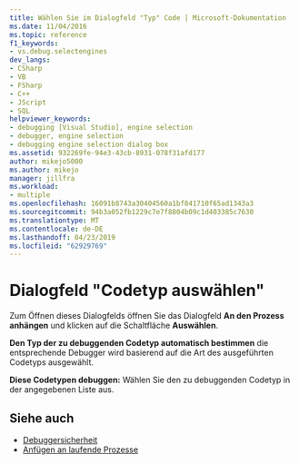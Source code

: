 ```yaml
---
title: Wählen Sie im Dialogfeld "Typ" Code | Microsoft-Dokumentation
ms.date: 11/04/2016
ms.topic: reference
f1_keywords:
- vs.debug.selectengines
dev_langs:
- CSharp
- VB
- FSharp
- C++
- JScript
- SQL
helpviewer_keywords:
- debugging [Visual Studio], engine selection
- debugger, engine selection
- debugging engine selection dialog box
ms.assetid: 932269fe-94e3-43cb-8931-078f31afd177
author: mikejo5000
ms.author: mikejo
manager: jillfra
ms.workload:
- multiple
ms.openlocfilehash: 16091b8743a30404560a1bf841710f65ad1343a3
ms.sourcegitcommit: 94b3a052fb1229c7e7f8804b09c1d403385c7630
ms.translationtype: MT
ms.contentlocale: de-DE
ms.lasthandoff: 04/23/2019
ms.locfileid: "62929769"
---
```

# <a name="select-code-type-dialog-box"></a>Dialogfeld "Codetyp auswählen"
Zum Öffnen dieses Dialogfelds öffnen Sie das Dialogfeld **An den Prozess anhängen** und klicken auf die Schaltfläche **Auswählen**.

 **Den Typ der zu debuggenden Codetyp automatisch bestimmen** die entsprechende Debugger wird basierend auf die Art des ausgeführten Codetyps ausgewählt.

 **Diese Codetypen debuggen:** Wählen Sie den zu debuggenden Codetyp in der angegebenen Liste aus.

## <a name="see-also"></a>Siehe auch
- [Debuggersicherheit](../debugger/debugger-security.md)
- [Anfügen an laufende Prozesse](../debugger/attach-to-running-processes-with-the-visual-studio-debugger.md)